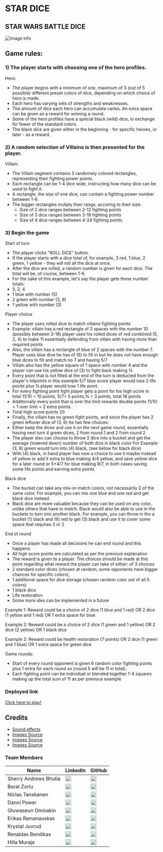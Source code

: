 # STAR DICE 
## **STAR WARS BATTLE DICE**

![image info](https://ui.dev/amiresponsive)

## Game rules:


### 1) The player starts with choosing one of the hero profiles.

Hero:
- The player begins with a minimum of one, maximum of 3 (out of 5 possible) different preset colors of dice, depending on which choice of hero is made.
- Each hero has varying sets of strengths and weaknesses.
- The amount of dice each hero can accumulate varies. An extra space can be given as a reward for winning a round.
- Some of the hero profiles have a special black (wild) dice, in exchange for fewer of the standard colors.
- The black dice are given either in the beginning - for specific heroes, or later - as a reward.


### 2) A random selection of Villains is then presented for the player.

Villain:
- The Villain segment contains 3 randomely colored rectangles, representing their fighting power points.
- Each rectangle can be 1-4 dice wide, instructing how many dice can be used to fight it.
- A rectangle, the size of one dice, can contain a fighting power number between 1-6.
- The bigger rectangles muliply their range, accoring to their size: 
    - Size  of 2 dice ranges between 2-12 fighting points
    - Size of 3 dice ranges between 3-18 fighting points
    - Size of 4 dice ranges between 4-24 fighting points


### 3) Begin the game

Start of turn 
- The player clicks "ROLL DICE" button.
- If the player starts with a dice total of, for example, 3 red, 1 blue, 2 green, 1 yellow - they will roll all the dice at once.
- After the dice are rolled, a random number is given for each dice. The total will be, of course, between 1-6.
- For the sake of this example, let's say the player gets these number totals: 
- 5, 2, 4
- 1 blue with number (5)
- 2 green with number (3, 6)
- 1 yellow with number (3)


Player choice
- The player uses rolled dice to match villains fighting points 
- Example: villain has a red rectangle of 3 spaces with the number 10 (possibly between 3-18) player uses his rolled dices of red combined (5, 2, 4) to make 11 essentially defending from villain with having more than required points
- Also, the villain has a rectangle of blue of 2 spaces with the number 7. Player uses blue dice he has of (5) to fill in but he does not have enough blue dices to fill and match no 7  and having 5/7
- Villain also has the yellow square of 1 space with number 4 and the player can use his yellow dice of (3) to fight back making ¾
- Every point that is not filled at the end of the turn is deducted from the player's hitpoints in this example 5/7 blue  score player would lose 2 life points plus ¾ player would lose 1 life point. 
- For every fighting point fight player gets a point for his high score in total 11/10 = 10 points, 5/7= 5 points,¾ = 3 points, total 18 points
- Additionally every point that is over the limit rewards double points 11/10 = 1 over limit = 2 extra points.
- Total high score points 20
- Finally, the villain has no green fight points, and since the player has 2 green leftover dice of (3, 6) he has few choices: 
- Either keep the dices and use it on the next game round, essentially having next turn 4 green dices, 2 from round 1 and 2 from round 2
- The player also can choose to throw 2 dice into a bucket and get the average (lowered down) number of both dice in black color For Example  (3, 6) green would turn into (4) black, (see below for black dice)
- With (4) black, in hand player has now a choice to use it maybe instead of yellow or add it extra to blue making 4/4 yellow, and save yellow dice for a later round or 5+4/7 for blue making 9/7, in both cases saving some life points and earning extra points



Black dice
- The bucket can take any mix-or-match colors, not necessarily 2 of the same color. For example, you can mix one blue and one red and get black dice instead.
- Black dice are more valuable because they can be used on any color, unlike others that have to match. Black would also be able to use in the buckets to turn into another black. For example, you can throw in tho a bucket (1) black and (6) red to get (3) black and use it to cover some space that requires 3 or 2



End of round
- Once a player has made all decisions he can end round and this happens:
- All high score points are calculated as per the previous explanation
- The reward is given to a player. The choices should be made at this point regarding what reward the player can take of either: of 3 choices
- 2 standard color dices (chosen at random, some opponents have bigger chances for specific colors),
- 1 additional space for dice storage (chosen random color out of all 5 colors)
- 1 black dice
- Life restoration
- Some more ides can be implemented in a future

Example 1: Reward could be a choice of 2 dice (1 blue and 1 red) OR 2 dice (1 yellow and 1 red) OR 1 extra space for blue

Example 2:  Reward could be a choice of 2 dice (1 green and 1 yellow) OR 2 dice (2 yellow) OR 1 black dice

Example 2: Reward could be health restoration (7 points) OR 2 dice (1 green and 1 blue) OR 1 extra space for green dice



Game rounds:
- Start of every round opponent is given 6 random color fighting points plus 1 extra for each round so (round 5 will be 11 in total). 
- Each fighting point can be individual or blended together 1-4 squares making up the total sum of 11 as per previous example


### Deployed link

[Click here to play!](https://codeconnoisseur74.github.io/team7-grogu-23-hackathon/)

## Credits

* [Sound effects](https://pixabay.com/sound-effects/search/star%20wars/)
* [Images Source](https://pixabay.com/)
* [Images Source](https://www.pexels.com/)
* [Images Source](https://www.kindpng.com/)

### Team Members

| Name                | LinkedIn                                                                                    | GitHub                                                                                    |
|---------------------|---------------------------------------------------------------------------------------------|-------------------------------------------------------------------------------------------|
| Sherry Andrews Bhutia          | [<img src="https://skillicons.dev/icons?i=linkedin" height="20px" alt="LinkedIn" />](https://www.linkedin.com/in/sherry-andrews-bhutia/)           | [<img src="https://skillicons.dev/icons?i=github" height="20px" alt="GitHub" />](https://github.com/CodeConnoisseur74)           |
| Berat Zorlu         | [<img src="https://skillicons.dev/icons?i=linkedin" height="20px" alt="LinkedIn" />](https://www.linkedin.com/in/berat-zorlu/)                 | [<img src="https://skillicons.dev/icons?i=github" height="20px" alt="GitHub" />](https://github.com/beratzorlu)                 |
| Niclas Tanskanen | [<img src="https://skillicons.dev/icons?i=linkedin" height="20px" alt="LinkedIn" />](https://www.linkedin.com/in/niclastanskanen/)           | [<img src="https://skillicons.dev/icons?i=github" height="20px" alt="GitHub" />](https://github.com/niclastanskanen)           |
| Danni Power       | [<img src="https://skillicons.dev/icons?i=linkedin" height="20px" alt="LinkedIn" />](https://www.linkedin.com/in/danni-power-44a4601b5/)         | [<img src="https://skillicons.dev/icons?i=github" height="20px" alt="GitHub" />](https://github.com/Dmp-86)                       |
| Oluwaseun Omisakin  | [<img src="https://skillicons.dev/icons?i=linkedin" height="20px" alt="LinkedIn" />](https://www.linkedin.com/in/oluwaseun-omisakin-493765133/) | [<img src="https://skillicons.dev/icons?i=github" height="20px" alt="GitHub" />](https://github.com/belovedpearl)                |
| Erikas Ramanauskas  | [<img src="https://skillicons.dev/icons?i=linkedin" height="20px" alt="LinkedIn" />](https://www.linkedin.com/in/erikas-ramanauskas/)        | [<img src="https://skillicons.dev/icons?i=github" height="20px" alt="GitHub" />](https://github.com/Erikas-Ramanauskas)          |
| Krystal Juvrud | [<img src="https://skillicons.dev/icons?i=linkedin" height="20px" alt="LinkedIn" />](https://www.linkedin.com/in/krystal-juvrud/)             | [<img src="https://skillicons.dev/icons?i=github" height="20px" alt="GitHub" />](https://github.com/KrystalCoding)               |
| Renaldas Bendikas    | [<img src="https://skillicons.dev/icons?i=linkedin" height="20px" alt="LinkedIn" />](https://www.linkedin.com/in/renaldas-bendikas-100ab01a0/) | [<img src="https://skillicons.dev/icons?i=github" height="20px" alt="GitHub" />](https://github.com/Renaldas0)
| Hilla Muraja   | [<img src="https://skillicons.dev/icons?i=linkedin" height="20px" alt="LinkedIn" />](https://www.linkedin.com/in/hilla-muraja/) | [<img src="https://skillicons.dev/icons?i=github" height="20px" alt="GitHub" />](https://github.com/HMuraja)
